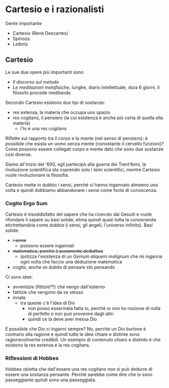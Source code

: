 # Cartesio e i razionalisti
<!-- toc -->
Gente importante
 - Cartesio (Renè Descartes)
 - Spinoza
 - Leibniz

## Cartesio
Le sue due opere più importanti sono
- *Il discorso sul metodo*
- *Le meditazioni metafisiche*, lunghe, diario intellettuale, dura 6 giorni, il filosofo procede meditando

Secondo Cartesio esistono due tipi di sostanze:
- res extensa, la materia che occupa uno spazio
- res cogitans, il pensiero (la cui esistenza è anche più certa di quella ella materia)
	- l'Io è una res cogitans

Riflette sul rapporto tra il corpo e la mente (nel senso di pensiero): è possibile che esista un uomo senza mente (nonostante il cervello funzioni)? Come possono essere collegati corpo e mente dato che sono due sostanze così diverse.

Siamo all'inizio del '600, egli partecipò alla guerra dei Trent'Anni, la rivoluzione scientifica sta coprendo solo i temi scientifici, mentre Cartesio vuole rivoluzionare la filosofia.

Cartesio mette in dubbio i sensi, perchè ci hanno ingannato almeeno una volta e quindi dobbiamo abbandonare i sensi come fonte di conoscenza.

### Cogito Ergo Sum
Cartesio è insoddisfatto del sapere che ha ricevuto dai Gesuiti e vuole rifondare il sapere su basi solide, elima quindi quasi tutta la conoscenda etichettandola come *dubbia* (i sensi, gli angeli, l'universo infinito).
Basi solide:
- ~~i sensi~~
	- possono essere ingannati
- ~~matematica, perchè è puramente deduttiva~~
	-	ipotizza l'esistenza di un *Genium aliquem malignum* che mi inganna ogni volta che faccio una deduzione matematica
- cogito, anche se dubito di pensare sto pensando

Ci sono idee:
- avventizie (fittizie??) che vengo dall'esterno
- fattizie che vengono da se stesso
- innate
	- tra queste c'è l'idea di Dio
		- non posso essermela fatta io, perchè io non ho nozione di nulla di perfetto e non può provenire dagli altri
		- quindi ce la deve aver messa Dio
		
È possibile che Dio ci inganni sempre? No, perchè un Dio burlone è contrario alla ragione e quindi tutte le idee chiare e distinte sono ragionevolmente credibili. Un esempio di contenuto chiaro e distinto è che esistono la res extensa e la res cogitans.

### Riflessioni di Hobbes
Hobbes obietta che dall'essere una res cogitans non si può dedurre di essere una sostanza pensante. Perchè sarebbe come dire che io sono passeggiante quindi sono una passeggiata.
